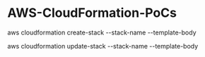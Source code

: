 # AWS-CloudFormation-PoCs

aws cloudformation create-stack --stack-name <name> --template-body <raw-url>

aws cloudformation update-stack --stack-name <name> --template-body <raw-url>
